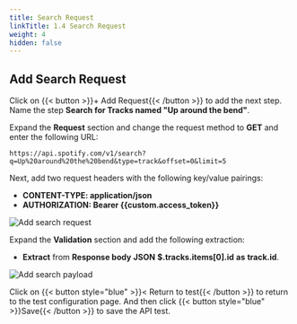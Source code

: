 ```yaml
---
title: Search Request
linkTitle: 1.4 Search Request
weight: 4
hidden: false
---
```


## Add Search Request

Click on {{< button >}}+ Add Request{{< /button >}} to add the next step. Name the step **Search for Tracks named "Up around the bend"**.

Expand the **Request** section and change the request method to **GET** and enter the following URL:

``` text
https://api.spotify.com/v1/search?q=Up%20around%20the%20bend&type=track&offset=0&limit=5
```

Next, add two request headers with the following key/value pairings:

- **CONTENT-TYPE: application/json**
- **AUTHORIZATION: Bearer {{custom.access_token}}**

![Add search request](../../img/add-search-request.png)

Expand the **Validation** section and add the following extraction:

- **Extract** from **Response body** **JSON** **$.tracks.items[0].id** **as** **track.id**.

![Add search payload](../../img/add-search-payload.png)

Click on {{< button style="blue" >}}< Return to test{{< /button >}} to return to the test configuration page. And then click {{< button style="blue" >}}Save{{< /button >}} to save the API test.

